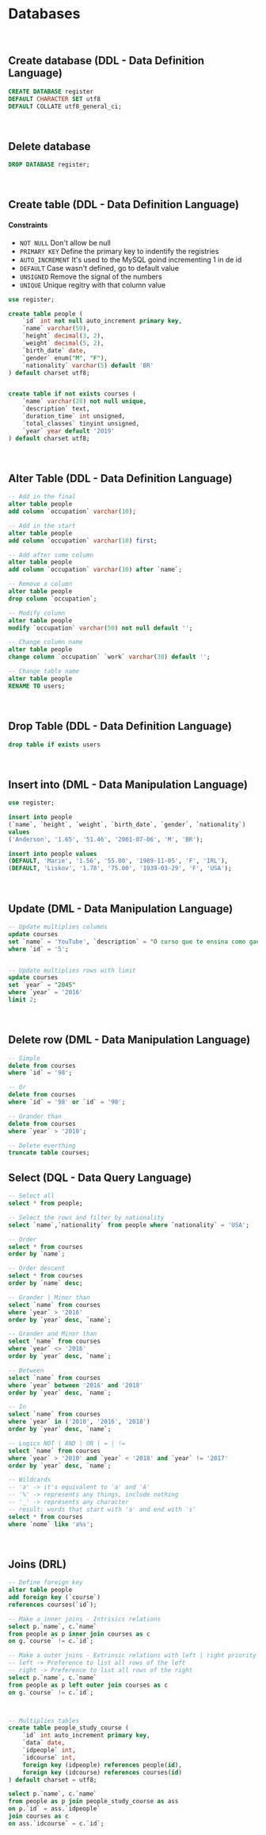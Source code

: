 # Databases
<br/>


## Create database (DDL - Data Definition Language)
```sql
CREATE DATABASE register
DEFAULT CHARACTER SET utf8
DEFAULT COLLATE utf8_general_ci;
```
<br/>


## Delete database
```sql
DROP DATABASE register;
```
<br/>


## Create table (DDL - Data Definition Language)
#### Constraints
* `NOT NULL` Don't allow be null
* `PRIMARY KEY` Define the primary key to indentify the registries
* `AUTO_INCREMENT` It's used to the MySQL goind incrementing 1 in de id
* `DEFAULT` Case wasn't defined, go to default value
* `UNSIGNED` Remove the signal of the numbers
* `UNIQUE` Unique regitry with that column value

```sql
use register;

create table people (
	`id` int not null auto_increment primary key,
    `name` varchar(50),
    `height` decimal(3, 2),
    `weight` decimal(5, 2),
    `birth_date` date,
    `gender` enum("M", "F"),
    `nationality` varchar(5) default 'BR'
) default charset utf8;


create table if not exists courses (
	`name` varchar(20) not null unique,
    `description` text,
    `duration_time` int unsigned,
    `total_classes` tinyint unsigned,
    `year` year default '2019'
) default charset utf8;
```
<br/>


## Alter Table (DDL - Data Definition Language)
```sql
-- Add in the final
alter table people
add column `occupation` varchar(10);

-- Add in the start
alter table people
add column `occupation` varchar(10) first;

-- Add after some column
alter table people
add column `occupation` varchar(10) after `name`;

-- Remove a column
alter table people
drop column `occupation`;

-- Modify column
alter table people
modify `occupation` varchar(50) not null default '';

-- Change column name
alter table people
change column `occupation` `work` varchar(30) default '';

-- Change table name
alter table people
RENAME TO users;
```
<br />


## Drop Table (DDL - Data Definition Language)
```sql
drop table if exists users
```
<br/>


## Insert into (DML - Data Manipulation Language)
```sql
use register;

insert into people
(`name`, `height`, `weight`, `birth_date`, `gender`, `nationality`)
values
('Anderson', '1.65', '51.46', '2001-07-06', 'M', 'BR');

insert into people values
(DEFAULT, 'Marie', '1.56', '55.00', '1989-11-05', 'F', 'IRL'),
(DEFAULT, 'Liskov', '1.78', '75.00', '1939-03-29', 'F', 'USA');
```
<br/>


## Update (DML - Data Manipulation Language)
```sql
-- Update multiplies columns
update courses
set `name` = 'YouTube', `description` = "O curso que te ensina como ganhar muitos inscritos!"
where `id` = '5';


-- Update multiplies rows with limit
update courses
set `year` = "2045"
where `year` = '2016'
limit 2;
```
<br/>


## Delete row (DML - Data Manipulation Language)
```sql
-- Simple
delete from courses
where `id` = '98';

-- Or
delete from courses
where `id` = '98' or `id` = '98';

-- Grander than
delete from courses
where `year` > '2010';

-- Delete everthing
truncate table courses;
```


## Select (DQL - Data Query Language)
```sql
-- Select all
select * from people;

-- Select the rows and filter by nationality
select `name`,`nationality` from people where `nationality` = 'USA';

-- Order
select * from courses
order by `name`;

-- Order descent
select * from courses
order by `name` desc;

-- Grander | Minor than
select `name` from courses
where `year` > '2016'
order by `year` desc, `name`;

-- Grander and Minor than
select `name` from courses
where `year` <> '2016'
order by `year` desc, `name`;

-- Between
select `name` from courses
where `year` between '2016' and '2018'
order by `year` desc, `name`;

-- In
select `name` from courses
where `year` in ('2010', '2016', '2018')
order by `year` desc, `name`;

-- Logics NOT | AND | OR | = | !=
select `name` from courses
where `year` > '2010' and `year` < '2018' and `year` != '2017'
order by `year` desc, `name`;

-- Wildcards
-- 'a' -> it's equivalent to 'a' and 'A'
-- '%' -> represents any things, include nothing
-- '_' -> represents any character
-- result: words that start with 'a' and end with 's'
select * from courses
where `nome` like 'a%s';
```
<br/>


## Joins (DRL)
```sql
-- Define foreign key
alter table people
add foreign key (`course`)
references courses(`id`);

-- Make a inner joins - Intrisics relations
select p.`name`, c.`name`
from people as p inner join courses as c
on g.`course` != c.`id`;

-- Make a outer joins - Extrinsic relations with left | right priority
-- left -> Preference to list all rows of the left
-- right -> Preference to list all rows of the right
select p.`name`, c.`name`
from people as p left outer join courses as c
on g.`course` != c.`id`;



-- Multiplies tables
create table people_study_course (
	`id` int auto_increment primary key,
    `data` date,
    `idpeople` int,
    `idcourse` int,
    foreign key (idpeople) references people(id),
    foreign key (idcourse) references courses(id)
) default charset = utf8;

select p.`name`, c.`name`
from people as p join people_study_course as ass
on p.`id` = ass.`idpeople`
join courses as c
on ass.`idcourse` = c.`id`;
```